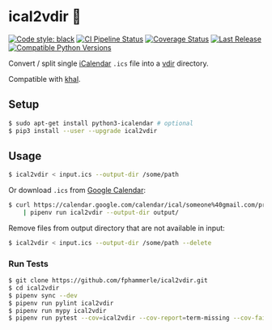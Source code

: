 # ical2vdir 📅

[![Code style: black](https://img.shields.io/badge/code%20style-black-000000.svg)](https://github.com/psf/black)
[![CI Pipeline Status](https://github.com/fphammerle/ical2vdir/workflows/tests/badge.svg)](https://github.com/fphammerle/ical2vdir/actions)
[![Coverage Status](https://coveralls.io/repos/github/fphammerle/ical2vdir/badge.svg?branch=master)](https://coveralls.io/github/fphammerle/ical2vdir?branch=master)
[![Last Release](https://img.shields.io/pypi/v/ical2vdir.svg)](https://pypi.org/project/ical2vdir/#history)
[![Compatible Python Versions](https://img.shields.io/pypi/pyversions/ical2vdir.svg)](https://pypi.org/project/ical2vdir/)

Convert / split single [iCalendar](https://en.wikipedia.org/wiki/ICalendar)
`.ics` file into a
[vdir](https://vdirsyncer.readthedocs.io/en/stable/vdir.html) directory.

Compatible with [khal](https://github.com/pimutils/khal).

## Setup

```sh
$ sudo apt-get install python3-icalendar # optional
$ pip3 install --user --upgrade ical2vdir
```

## Usage

```sh
$ ical2vdir < input.ics --output-dir /some/path
```

Or download `.ics` from [Google Calendar](https://calendar.google.com/):
```sh
$ curl https://calendar.google.com/calendar/ical/someone%40gmail.com/private-1234/basic.ics \
    | pipenv run ical2vdir --output-dir output/
```

Remove files from output directory that are not available in input:
```sh
$ ical2vdir < input.ics --output-dir /some/path --delete
```

### Run Tests

```sh
$ git clone https://github.com/fphammerle/ical2vdir.git
$ cd ical2vdir
$ pipenv sync --dev
$ pipenv run pylint ical2vdir
$ pipenv run mypy ical2vdir
$ pipenv run pytest --cov=ical2vdir --cov-report=term-missing --cov-fail-under=100
```
